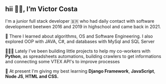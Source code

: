<h2>hii 👋🏽, I’m Victor Costa</h2>  
<p> I'm a junior full stack developer 🇧🇷 who had daily contact with software development beetwen 2016 and 2019 in highschool and came back in 2021.</p>
<p>📘 There I learned about algorithms, OS and Software Engineering. I also explored OOP with JAVA, C#, and databases with MySql and SQL Server</p>
<p>👨🏽‍💻 Lately I've been building little projects to help my co-workers with <strong>Python</strong>, as spreadsheets automations, building crawlers to get informations and connecting some VTEX API's to improve processes</p>
<p>🌱 At present I'm giving my best learning <strong>Django Framework</strong>, <strong>JavaScript</strong>, <strong>Node JS</strong>,<strong> HTML and CSS.</strong></p>

